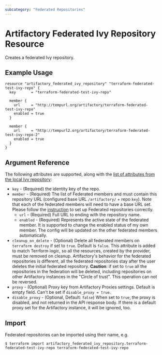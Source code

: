 ```yaml
---
subcategory: "Federated Repositories"
---
```

# Artifactory Federated Ivy Repository Resource

Creates a federated Ivy repository.

## Example Usage

```hcl
resource "artifactory_federated_ivy_repository" "terraform-federated-test-ivy-repo" {
  key       = "terraform-federated-test-ivy-repo"

  member {
    url     = "http://tempurl.org/artifactory/terraform-federated-test-ivy-repo"
    enabled = true
  }

  member {
    url     = "http://tempurl2.org/artifactory/terraform-federated-test-ivy-repo-2"
    enabled = true
  }
}
```

## Argument Reference

The following attributes are supported, along with the [list of attributes from the local Ivy repository](local_ivy_repository.md):

* `key` - (Required) the identity key of the repo.
* `member` - (Required) The list of Federated members and must contain this repository URL (configured base URL
  `/artifactory/` + repo `key`). Note that each of the federated members will need to have a base URL set.
  Please follow the [instruction](https://www.jfrog.com/confluence/display/JFROG/Working+with+Federated+Repositories#WorkingwithFederatedRepositories-SettingUpaFederatedRepository)
  to set up Federated repositories correctly.
  * `url` - (Required) Full URL to ending with the repository name.
  * `enabled` - (Required) Represents the active state of the federated member. It is supported to change the enabled
    status of my own member. The config will be updated on the other federated members automatically.
* `cleanup_on_delete` - (Optional) Delete all federated members on `terraform destroy` if set to `true`. Default is `false`. This attribute is added to match Terrform logic, so all the resources, created by the provider, must be removed on cleanup. Artifactory's behavior for the federated repositories is different, all the federated repositories stay after the user deletes the initial federated repository. **Caution**: if set to `true` all the repositories in the federation will be deleted, including repositories on other Artifactory instances in the "Circle of trust". This operation can not be reversed.
* `proxy` - (Optional) Proxy key from Artifactory Proxies settings. Default is empty field. Can't be set if `disable_proxy = true`.
* `disable_proxy` - (Optional, Default: `false`) When set to `true`, the proxy is disabled, and not returned in the API response body. If there is a default proxy set for the Artifactory instance, it will be ignored, too.

## Import

Federated repositories can be imported using their name, e.g.
```
$ terraform import artifactory_federated_ivy_repository.terraform-federated-test-ivy-repo terraform-federated-test-ivy-repo
```
